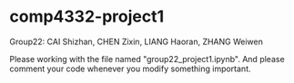 # comp4332-project1

Group22: CAI Shizhan, CHEN Zixin, LIANG Haoran, ZHANG Weiwen

Please working with the file named "group22_project1.ipynb". And please comment your code whenever you modify something important.
